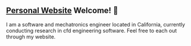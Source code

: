 ## [Personal Website](https://qinjian.xyz/) Welcome! 👋
I am a software and mechatronics engineer located in California, 
currently conducting research in cfd engineering software. 
Feel free to each out through my website.

